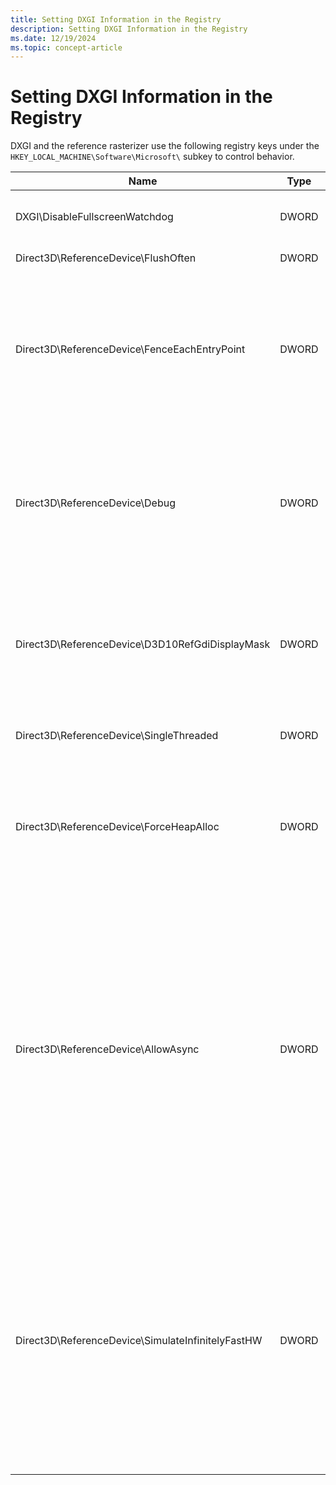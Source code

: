 ```yaml
---
title: Setting DXGI Information in the Registry
description: Setting DXGI Information in the Registry
ms.date: 12/19/2024
ms.topic: concept-article
---
```


# Setting DXGI Information in the Registry

DXGI and the reference rasterizer use the following registry keys under the `HKEY_LOCAL_MACHINE\Software\Microsoft\` subkey to control behavior.

| Name | Type |Description |
| ---- | ---- | ---------- |
| DXGI\\DisableFullscreenWatchdog  | DWORD | Set to 1 to disable the watchdog thread. |
| Direct3D\\ReferenceDevice\\FlushOften | DWORD | Set to 1 to flush often. |
| Direct3D\\ReferenceDevice\\FenceEachEntryPoint | DWORD | Set to 1 to make each call to a DDI function fence with the GPU. Fencing with the GPU means to flush the command batch and block until the GPU is idle. |
| Direct3D\\ReferenceDevice\\Debug  | DWORD | Set to 1 to: a. Flush often and make each call to a DDI function fence with the GPU. b. Run the reference rasterizer (RefRast) single threaded. |
| Direct3D\\ReferenceDevice\\D3D10RefGdiDisplayMask | DWORD | Each bit in the DWORD mask enables (set to 1) or disables (set to 0) the display monitor that the reference device controls. |
| Direct3D\\ReferenceDevice\\SingleThreaded | DWORD | Set to 1 to enable running RefRast single threaded. |
| Direct3D\\ReferenceDevice\\ForceHeapAlloc | DWORD | Set to 1 to make the reference device create resources by using the regular process heap, versus other allocation mechanisms. |
| Direct3D\\ReferenceDevice\\AllowAsync | DWORD | Set to 1 to allow the reference device's second thread to run asynchronously (that is, multiple command buffers are allowed to be outstanding). The reference hardware typically runs in a second thread; however, this second thread completes all its work before the primary thread can continue. |
| Direct3D\\ReferenceDevice\\SimulateInfinitelyFastHW | DWORD | Set to 1 to make the reference device's simulated hardware process only a few limited commands to give the appearance that the reference device is really fast (by essentially doing nothing). The driver can use this key as a performance tool. |
